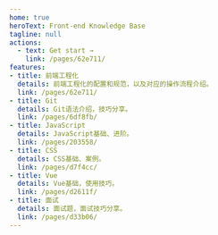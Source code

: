 ```yaml
---
home: true
heroText: Front-end Knowledge Base
tagline: null
actions:
  - text: Get start →
    link: /pages/62e711/
features:
- title: 前端工程化
  details: 前端工程化的配置和规范，以及对应的操作流程介绍。
  link: /pages/62e711/
- title: Git
  details: Git语法介绍，技巧分享。
  link: /pages/6df8fb/
- title: JavaScript
  details: JavaScript基础、进阶。
  link: /pages/203558/
- title: CSS
  details: CSS基础、案例。
  link: /pages/d7f4cc/
- title: Vue
  details: Vue基础，使用技巧。
  link: /pages/d2611f/
- title: 面试
  details: 面试题，面试技巧分享。
  link: /pages/d33b06/
---
```


